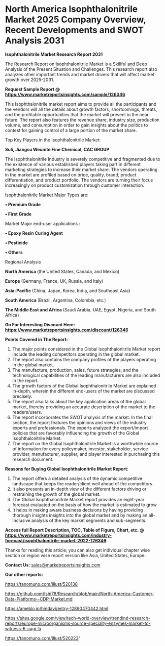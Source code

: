 # North America Isophthalonitrile Market 2025 Company Overview, Recent Developments and SWOT Analysis 2031

<strong>Isophthalonitrile Market Research Report 2031</strong>

The Research Report on Isophthalonitrile Market is a Skillful and Deep Analysis of the Present Situation and Challenges. This research report also analyzes other important trends and market drivers that will affect market growth over 2025-2031.

<strong>Request Sample Report @ <a href=https://www.marketreportsinsights.com/sample/126346>https://www.marketreportsinsights.com/sample/126346</a></strong>

This Isophthalonitrile market report aims to provide all the participants and the vendors will all the details about growth factors, shortcomings, threats, and the profitable opportunities that the market will present in the near future. The report also features the revenue share, industry size, production volume, and consumption in order to gain insights about the politics to contest for gaining control of a large portion of the market share.

Top Key Players in the Isophthalonitrile Market:

<strong>Suli, Jiangsu Weunite Fine Chemical, CAC GROUP</strong>

The Isophthalonitrile Industry is severely competitive and fragmented due to the existence of various established players taking part in different marketing strategies to increase their market share. The vendors operating in the market are profiled based on price, quality, brand, product differentiation, and product portfolio. The vendors are turning their focus increasingly on product customization through customer interaction.

Isophthalonitrile Market Major Types are:

<strong>• Premium Grade

• First Grade</strong>

Market Major end-user applications :

<strong>• Epoxy Resin Curing Agent

• Pesticide

• Others</strong>

Regional Analysis

</u><strong><b>North America</b></strong> (the United States, Canada, and Mexico)

<strong><b>Europe </b></strong>(Germany, France, UK, Russia, and Italy)

<strong><b>Asia-Pacific</b></strong> (China, Japan, Korea, India, and Southeast Asia)

<strong><b>South America</b></strong> (Brazil, Argentina, Colombia, etc.)

<strong><b>The Middle East and Africa</b></strong> (Saudi Arabia, UAE, Egypt, Nigeria, and South Africa)

<strong>Go For Interesting Discount Here: <a href=https://www.marketreportsinsights.com/discount/126346>https://www.marketreportsinsights.com/discount/126346</a></strong>

<strong>Points Covered in The Report:</strong>
<ol>
  <li>The major points considered in the Global Isophthalonitrile Market report include the leading competitors operating in the global market.</li>
  <li>The report also contains the company profiles of the players operating in the global market.</li>
  <li>The manufacture, production, sales, future strategies, and the technological capabilities of the leading manufacturers are also included in the report.</li>
  <li>The growth factors of the Global Isophthalonitrile Market are explained in-depth, wherein the different end-users of the market are discussed precisely.</li>
  <li>The report also talks about the key application areas of the global market, thereby providing an accurate description of the market to the readers/users.</li>
  <li>The report incorporates the SWOT analysis of the market. In the final section, the report features the opinions and views of the industry experts and professionals. The experts analyzed the export/import policies that are favorably influencing the growth of the Global Isophthalonitrile Market.</li>
  <li>The report on the Global Isophthalonitrile Market is a worthwhile source of information for every policymaker, investor, stakeholder, service provider, manufacturer, supplier, and player interested in purchasing this research document.</li>
</ol>
<strong>Reasons for Buying Global Isophthalonitrile Market Report:</strong>

<ol>
  <li>The report offers a detailed analysis of the dynamic competitive landscape that keeps the reader/client well ahead of the competitors.</li>
  <li>It also presents an in-depth view of the different factors driving or restraining the growth of the global market.</li>
  <li>The Global Isophthalonitrile Market report provides an eight-year forecast evaluated on the basis of how the market is estimated to grow.</li>
  <li>It helps in making aware business decisions by having providing thorough insights insights into the global market and by making an all-inclusive analysis of the key market segments and sub-segments.</li>
</ol>
<strong>Access full Report Description, TOC, Table of Figure, Chart, etc. @ <a href=https://www.marketreportsinsights.com/industry-forecast/isophthalonitrile-market-2022-126346>https://www.marketreportsinsights.com/industry-forecast/isophthalonitrile-market-2022-126346</a></strong>


Thanks for reading this article; you can also get individual chapter wise section or region wise report version like Asia, United States, Europe.

<strong>Contact Us:</strong>
sales@marketreportsinsights.com

<strong>Our other reports:</strong>

<a href=https://tanomuno.com/illust/520138>https://tanomuno.com/illust/520138</a>

<a href=https://github.com/Ishi78/Research/blob/main/North-America-Customer-Data-Platforms--CDP-Market.md>https://github.com/Ishi78/Research/blob/main/North-America-Customer-Data-Platforms--CDP-Market.md</a>

<a href=https://ameblo.jp/hindavi/entry-12890470442.html>https://ameblo.jp/hindavi/entry-12890470442.html</a>

<a href=https://sites.google.com/view/tech-world-overview/trendind-research-reports/europe-microorganisms-source-specialty-enzymes-market-to-witness-6-cagr-b>https://sites.google.com/view/tech-world-overview/trendind-research-reports/europe-microorganisms-source-specialty-enzymes-market-to-witness-6-cagr-b</a>

<a href=https://tanomuno.com/illust/520223>https://tanomuno.com/illust/520223</a>"
